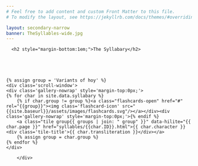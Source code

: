 ```yaml
---
# Feel free to add content and custom Front Matter to this file.
# To modify the layout, see https://jekyllrb.com/docs/themes/#overriding-theme-defaults

layout: secondary-narrow
banner: TheSyllables-wide.jpg
---
```

<div class='row'>

  <div class='col-sm-12'>

      <h2 style="margin-bottom:1em;">The Syllabary</h2>
      
      
           
    

	{% assign group = 'Variants of hoy' %}
	<div class='scroll-window'>
	<div class='gallery-nowrap' style='margin-top:0px;'>
	{% for char in site.data.syllabary %}
	    {% if char.group != group %}<a class="flashcards-open" href="#" rel="{{group}}"><img class='flashcard-icon' src="{{site.baseurl}}/assets/images/flashcards.svg"/></a></div><div class='gallery-nowrap' style='margin-top:0px;'>{% endif %}
	    <a class="tile group{{ groups | join: " group" }}" data-hilite="{{ char.page }}" href="syllables/{{char.ID}}.html">{{ char.character }}<div class='tile-title'>{{ char.transliteration }}</div></a>
	    {% assign group = char.group %}
	{% endfor %}
	</div>

        </div>       
      
	      

  </div> <!-- /.col -->



</div>

<script>


jQuery(document).ready(function(){
  
  
	
  jQuery(".flashcards-open").click(function(e){
    var rel = jQuery(this).attr('rel');
    console.log(rel);
    current_set = rel;
    showNext();
    jQuery('#flashcards').show();
    e.preventDefault();
  }); 
  
  jQuery(".flashcards-close").click(function(e){
    jQuery('#flashcards').hide();
    e.preventDefault();
  });	
  	showNext();

});
</script>
    







